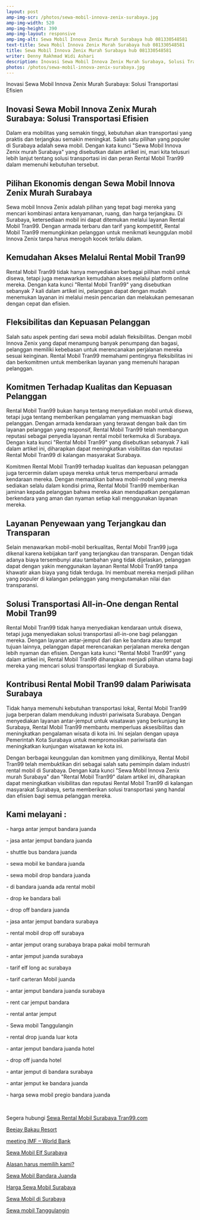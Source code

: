 ```yaml
---
layout: post
amp-img-scr: /photos/sewa-mobil-innova-zenix-surabaya.jpg
amp-img-width: 520
amp-img-height: 390
amp-img-layout: responsive
amp-img-alt: Sewa Mobil Innova Zenix Murah Surabaya hub 081330548581
text-title: Sewa Mobil Innova Zenix Murah Surabaya hub 081330548581
title: Sewa Mobil Innova Zenix Murah Surabaya hub 081330548581
writer: Denny Rakhmad Widi Ashari
description: Inovasi Sewa Mobil Innova Zenix Murah Surabaya, Solusi Transportasi Efisien
photos: /photos/sewa-mobil-innova-zenix-surabaya.jpg
---
```

<p class="post">Inovasi Sewa Mobil Innova Zenix Murah Surabaya: Solusi Transportasi Efisien</p>

<h2 class="post">Inovasi Sewa Mobil Innova Zenix Murah Surabaya: Solusi Transportasi Efisien</h2>
<p class="post">Dalam era mobilitas yang semakin tinggi, kebutuhan akan transportasi yang praktis dan terjangkau semakin meningkat. Salah satu pilihan yang populer di Surabaya adalah sewa mobil. Dengan kata kunci "Sewa Mobil Innova Zenix murah Surabaya" yang disebutkan dalam artikel ini, mari kita telusuri lebih lanjut tentang solusi transportasi ini dan peran Rental Mobil Tran99 dalam memenuhi kebutuhan tersebut.</p>
<h2 class="post">Pilihan Ekonomis dengan Sewa Mobil Innova Zenix Murah Surabaya</h2>
<p class="post">Sewa mobil Innova Zenix adalah pilihan yang tepat bagi mereka yang mencari kombinasi antara kenyamanan, ruang, dan harga terjangkau. Di Surabaya, ketersediaan mobil ini dapat ditemukan melalui layanan Rental Mobil Tran99. Dengan armada terbaru dan tarif yang kompetitif, Rental Mobil Tran99 memungkinkan pelanggan untuk menikmati keunggulan mobil Innova Zenix tanpa harus merogoh kocek terlalu dalam.</p>
<h2 class="post">Kemudahan Akses Melalui Rental Mobil Tran99</h2>
<p class="post">Rental Mobil Tran99 tidak hanya menyediakan berbagai pilihan mobil untuk disewa, tetapi juga menawarkan kemudahan akses melalui platform online mereka. Dengan kata kunci "Rental Mobil Tran99" yang disebutkan sebanyak 7 kali dalam artikel ini, pelanggan dapat dengan mudah menemukan layanan ini melalui mesin pencarian dan melakukan pemesanan dengan cepat dan efisien.</p>
<h2 class="post">Fleksibilitas dan Kepuasan Pelanggan</h2>
<p class="post">Salah satu aspek penting dari sewa mobil adalah fleksibilitas. Dengan mobil Innova Zenix yang dapat menampung banyak penumpang dan bagasi, pelanggan memiliki kebebasan untuk merencanakan perjalanan mereka sesuai keinginan. Rental Mobil Tran99 memahami pentingnya fleksibilitas ini dan berkomitmen untuk memberikan layanan yang memenuhi harapan pelanggan.</p>
<h2 class="post">Komitmen Terhadap Kualitas dan Kepuasan Pelanggan</h2>
<p class="post">Rental Mobil Tran99 bukan hanya tentang menyediakan mobil untuk disewa, tetapi juga tentang memberikan pengalaman yang memuaskan bagi pelanggan. Dengan armada kendaraan yang terawat dengan baik dan tim layanan pelanggan yang responsif, Rental Mobil Tran99 telah membangun reputasi sebagai penyedia layanan rental mobil terkemuka di Surabaya. Dengan kata kunci "Rental Mobil Tran99" yang disebutkan sebanyak 7 kali dalam artikel ini, diharapkan dapat meningkatkan visibilitas dan reputasi Rental Mobil Tran99 di kalangan masyarakat Surabaya.</p>
<amp-img class="post" src="/photos/rental-mobil-malang-4.jpg" width="520" height="390" layout="responsive" alt="Sewa Mobil Avanza Surabaya"></amp-img>
<p class="post">Komitmen Rental Mobil Tran99 terhadap kualitas dan kepuasan pelanggan juga tercermin dalam upaya mereka untuk terus memperbarui armada kendaraan mereka. Dengan memastikan bahwa mobil-mobil yang mereka sediakan selalu dalam kondisi prima, Rental Mobil Tran99 memberikan jaminan kepada pelanggan bahwa mereka akan mendapatkan pengalaman berkendara yang aman dan nyaman setiap kali menggunakan layanan mereka.</p>
<h2 class="post">Layanan Penyewaan yang Terjangkau dan Transparan</h2>
<p class="post">Selain menawarkan mobil-mobil berkualitas, Rental Mobil Tran99 juga dikenal karena kebijakan tarif yang terjangkau dan transparan. Dengan tidak adanya biaya tersembunyi atau tambahan yang tidak dijelaskan, pelanggan dapat dengan yakin menggunakan layanan Rental Mobil Tran99 tanpa khawatir akan biaya yang tidak terduga. Ini membuat mereka menjadi pilihan yang populer di kalangan pelanggan yang mengutamakan nilai dan transparansi.</p>
<h2 class="post">Solusi Transportasi All-in-One dengan Rental Mobil Tran99</h2>
<p class="post">Rental Mobil Tran99 tidak hanya menyediakan kendaraan untuk disewa, tetapi juga menyediakan solusi transportasi all-in-one bagi pelanggan mereka. Dengan layanan antar-jemput dari dan ke bandara atau tempat tujuan lainnya, pelanggan dapat merencanakan perjalanan mereka dengan lebih nyaman dan efisien. Dengan kata kunci "Rental Mobil Tran99" yang dalam artikel ini, Rental Mobil Tran99 diharapkan menjadi pilihan utama bagi mereka yang mencari solusi transportasi lengkap di Surabaya.</p>
<h2 class="post">Kontribusi Rental Mobil Tran99 dalam Pariwisata Surabaya</h2>
<p class="post">Tidak hanya memenuhi kebutuhan transportasi lokal, Rental Mobil Tran99 juga berperan dalam mendukung industri pariwisata Surabaya. Dengan menyediakan layanan antar-jemput untuk wisatawan yang berkunjung ke Surabaya, Rental Mobil Tran99 membantu memperluas aksesibilitas dan meningkatkan pengalaman wisata di kota ini. Ini sejalan dengan upaya Pemerintah Kota Surabaya untuk mempromosikan pariwisata dan meningkatkan kunjungan wisatawan ke kota ini.</p>
<p class="post">Dengan berbagai keunggulan dan komitmen yang dimilikinya, Rental Mobil Tran99 telah membuktikan diri sebagai salah satu pemimpin dalam industri rental mobil di Surabaya. Dengan kata kunci "Sewa Mobil Innova Zenix murah Surabaya" dan "Rental Mobil Tran99" dalam artikel ini, diharapkan dapat meningkatkan visibilitas dan reputasi Rental Mobil Tran99 di kalangan masyarakat Surabaya, serta memberikan solusi transportasi yang handal dan efisien bagi semua pelanggan mereka.</p>
<amp-img class="post" src="/photos/rental-mobil-malang-3.jpg" width="520" height="390" layout="responsive" alt="Sewa Mobil Avanza Surabaya"></amp-img>

<h2 class="post"></h2>
<h2 class="post">Kami melayani :</h2>
<p class="post">- harga antar jemput bandara juanda</p>
<p class="post">- jasa antar jemput bandara juanda</p>
<p class="post">- shuttle bus bandara juanda</p>
<p class="post">- sewa mobil ke bandara juanda</p>
<p class="post">- sewa mobil drop bandara juanda</p>
<p class="post">- di bandara juanda ada rental mobil</p>
<p class="post">- drop ke bandara bali</p>
<p class="post">- drop off bandara juanda</p>
<p class="post">- jasa antar jemput bandara surabaya</p>
<p class="post">- rental mobil drop off surabaya</p>
<p class="post">- antar jemput orang surabaya brapa pakai mobil termurah</p>
<p class="post">- antar jemput juanda surabaya</p>
<p class="post">- tarif elf long ac surabaya</p>
<p class="post">- tarif carteran Mobil juanda</p>
<p class="post">- antar jemput bandara juanda surabaya</p>
<p class="post">- rent car jemput bandara</p>
<p class="post">- rental antar jemput</p>
<p class="post">- Sewa mobil Tanggulangin</p>
<p class="post">- rental drop juanda luar kota</p>
<p class="post">- antar jemput bandara juanda hotel</p>
<p class="post">- drop off juanda hotel</p>
<p class="post">- antar jemput di bandara surabaya </p>
<p class="post">- antar jemput ke bandara juanda</p>
<p class="post">- harga sewa mobil pregio bandara juanda</p>
<p class="post"><br></p>
<p class="post">Segera hubungi <a href="https://tran99.com/">Sewa Rental Mobil Surabaya Tran99.com</a></p>
<p class="post"><a href="https://tran99.com/2018/04/12/beejay-bakau-resort/">Beejay Bakau Resort</a></p>
<p class="post"><a href="https://tran99.com/2018/10/05/rental-annual-meeting-imf-world-bank-di-bali/">meeting IMF – World Bank</a></p>
<p class="post"><a href="https://tran99.com/2018/09/28/sewa-mobil-elf-surabaya/">Sewa Mobil Elf Surabaya</a></p>
<p class="post"><a href="https://tran99.com/2018/11/05/keunggulan-rental-mobil-surabaya/">Alasan harus memilih kami?</a></p>
<p class="post"><a href="https://tran99.com/2018/07/23/sewa-mobil-bandara-juanda/">Sewa Mobil Bandara Juanda</a></p>
<p class="post"><a href="https://tran99.com/2018/06/21/harga-sewa-mobil-surabaya/">Harga Sewa Mobil Surabaya</a></p>
<p class="post"><a href="https://tran99.com/2018/05/27/sewa-mobil-di-surabaya/">Sewa Mobil di Surabaya</a></p>
<p class="post"><a href="https://tran99.com/2018/08/16/sewa-mobil-tanggulangin/">Sewa mobil Tanggulangin</a></p>
<p class="post"><br></p>
